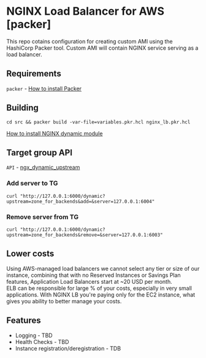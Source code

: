 # NGINX Load Balancer for AWS [packer]

This repo cotains configuration for creating custom AMI using the HashiCorp Packer tool.
Custom AMI will contain NGINX service serving as a load balancer.


## Requirements

`packer` - [How to install Packer](https://developer.hashicorp.com/packer/downloads)


## Building

```shell
cd src && packer build -var-file=variables.pkr.hcl nginx_lb.pkr.hcl 
```
[How to install NGINX dynamic module](https://www.youtube.com/watch?v=AsTDPRnBayI)

## Target group API

`API` - [ngx_dynamic_upstream](https://github.com/cubicdaiya/ngx_dynamic_upstream.git)

### Add server to TG

```shell
curl "http://127.0.0.1:6000/dynamic?upstream=zone_for_backends&add=&server=127.0.0.1:6004"
```

### Remove server from TG

```shell
curl "http://127.0.0.1:6000/dynamic?upstream=zone_for_backends&remove=&server=127.0.0.1:6003"
```

## Lower costs 

Using AWS-managed load balancers we cannot select any tier or size of our instance, combining that with no Reserved Instances or Savings Plan features, Application Load Balancers start at ~20 USD per month.  
ELB can be responsible for large % of your costs, especially in very small applications. With NGINX LB you're paying only for the EC2 instance, what gives you ability to better manage your costs.

## Features

 - Logging - TBD
 - Health Checks - TBD
 - Instance registration/deregistration - TDB
 

